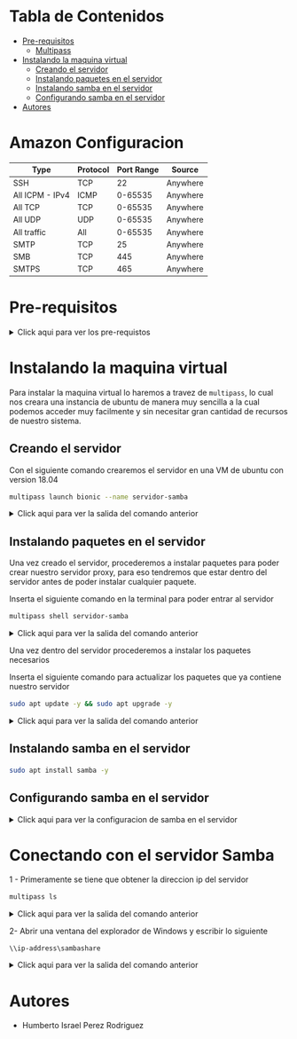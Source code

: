 # Tabla de Contenidos


- [Pre-requisitos](#pre-requisitos)
    - [Multipass](#multipass)
- [Instalando la maquina virtual](#instalando-la-maquina-virtual)
    - [Creando el servidor](#creando-el-servidor)
    - [Instalando paquetes en el servidor](#instalando-paquetes-en-el-servidor)
    - [Instalando samba en el servidor](#instalando-samba-en-el-servidor)
    - [Configurando samba en el servidor](#configurando-samba-en-el-servidor)
- [Autores](#autores)
    
    

# Amazon Configuracion

| Type            | Protocol | Port Range | Source   |
|-----------------|----------|------------|----------|
| SSH             | TCP      | 22         | Anywhere |
| All ICPM - IPv4 | ICMP     | 0-65535    | Anywhere |
| All TCP         | TCP      | 0-65535    | Anywhere |
| All UDP         | UDP      | 0-65535    | Anywhere |
| All traffic     | All      | 0-65535    | Anywhere |
| SMTP            | TCP      | 25         | Anywhere |
| SMB             | TCP      | 445        | Anywhere |
| SMTPS           | TCP      | 465        | Anywhere |

# Pre-requisitos

<details>
  <summary>Click aqui para ver los pre-requistos</summary>
  
## Multipass

![multipass](assets/img/multipass_logo.png)

[Multipass](https://multipass.run) proporciona una interfaz de línea de comandos para iniciar, administrar y, en general, jugar con instancias 
de Linux. La descarga de una imagen fresca lleva unos segundos, y en cuestión de minutos una VM puede estar en 
funcionamiento.

[Multipass](https://multipass.run) es un software gratuito desarrollado por Ubuntu que permite instalar maquinas virtuales de manera similar
a que si las tuvieramos en un [container](https://www.docker.com).
Las ventajas de Multipass a comparacion de las clasicas maquinas virtuales es basicamente que no se necesita un gran
equipo para poder instancias de ubuntu.
Cuando se habla de una instancia se hace referencia a una imagen que contiene cierto sistema operativo.

### Instalando Multipass

El siguiente link lleva a la descarga de un ejecutable desde el sitio oficial:

- :link: [Link de descarga](https://github.com/canonical/multipass/releases/download/v1.2.1/multipass-1.2.1%2Bwin-win64.exe)

### Habilitando Hyper-V en Windows

Para poder correr cualquier maquina virtual en Windows tenemos que habilitar `Hyper-V`, que por default viene deshabilitado.

Para poder habilitarlo basta con abrir Windows Power Shell (como Administrador), escribir el siguiente comando y reiniciar:

```bash
Enable-WindowsOptionalFeature -Online -FeatureName Microsoft-Hyper-V -All
```

> Si no sabe como abrir Windows Power Shell en Windows vea el siguiente video [como abrir Windows Power Shell en Windows](https://www.youtube.com/watch?v=doUhN9YwZ6U)

</details>

# Instalando la maquina virtual

Para instalar la maquina virtual lo haremos a travez de `multipass`, lo cual nos creara una instancia de ubuntu
de manera muy sencilla a la cual podemos acceder muy facilmente y sin necesitar gran cantidad de recursos de nuestro
sistema.

## Creando el servidor

Con el siguiente comando crearemos el servidor en una VM de ubuntu con version 18.04

```bash
multipass launch bionic --name servidor-samba
```

<details>
  <summary>Click aqui para ver la salida del comando anterior</summary>
  
  ![launch_server_2](assets/img/launch_server_2.png)

</details>

## Instalando paquetes en el servidor

Una vez creado el servidor, procederemos a instalar paquetes para poder crear nuestro servidor proxy, para eso tendremos
que estar dentro del servidor antes de poder instalar cualquier paquete.

Inserta el siguiente comando en la terminal para poder entrar al servidor

````bash
multipass shell servidor-samba
````

<details>
  <summary>Click aqui para ver la salida del comando anterior</summary>
  
  ![enter_server](assets/img/enter_server.png)

</details>

Una vez dentro del servidor procederemos a instalar los paquetes necesarios

Inserta el siguiente comando para actualizar los paquetes que ya contiene nuestro servidor

```bash
sudo apt update -y && sudo apt upgrade -y
```

<details>
  <summary>Click aqui para ver la salida del comando anterior</summary>
  
  ![apt_update](assets/img/apt_update.png)

</details>

## Instalando samba en el servidor

````bash
sudo apt install samba -y
````

## Configurando samba en el servidor

<details>
  <summary>Click aqui para ver la configuracion de samba en el servidor</summary>

1 - Crear una carpeta para alojar los archivos compartidos de samba 

````bash
mkdir /home/ubuntu/sambashare/
````

<details>
  <summary>Click aqui para ver la salida del comando anterior</summary>
  
  ![mkdir](assets/img/mkdir.png)
  
</details>  

2 - Editar el siguiente archivo de configuracion de samba

````bash
sudo vim /etc/samba/smb.conf
````

<details>
  <summary>Click aqui para ver la salida del comando anterior</summary>
  
  ![smb.conf](assets/img/smb.conf.png)
  
</details>  

agregar al final del archivo las siguientes lineas:

````text
[sambashare]
    comment = Samba on Ubuntu
    path = /home/ubuntu/sambashare
    read only = no
    browsable = yes
````

<details>
  <summary>Click aqui para ver la salida del comando anterior</summary>
  
  ![lines](assets/img/lines.png)
  
</details>  


3 - Reiniciar el servidor de Samba para que tengan efectos los cambios hechos

````bash
sudo service smbd restart
````

<details>
  <summary>Click aqui para ver la salida del comando anterior</summary>
  
  ![restart_samba](assets/img/restart_samba.png)
  
</details>  


4 - Establecer una contraseña para conectarse con el servidor

````bash
sudo smbpasswd -a ubuntu
````

<details>
  <summary>Click aqui para ver la salida del comando anterior</summary>
  
  ![contrasena](assets/img/contrasena.png)
  
</details>  

</details>

# Conectando con el servidor Samba

1 - Primeramente se tiene que obtener la direccion ip del servidor

````bash
multipass ls
````

<details>
  <summary>Click aqui para ver la salida del comando anterior</summary>
  
  ![ip](assets/img/ip.png)

</details>

2- Abrir una ventana del explorador de Windows y escribir lo siguiente

````text
\\ip-address\sambashare
````

<details>
  <summary>Click aqui para ver la salida del comando anterior</summary>
  
  ![conexion_windows](assets/img/conexion_windows.png)
  
  ![enter_samba_folder](assets/img/enter_samba_folder.png)

</details>


# Autores

- Humberto Israel Perez Rodriguez